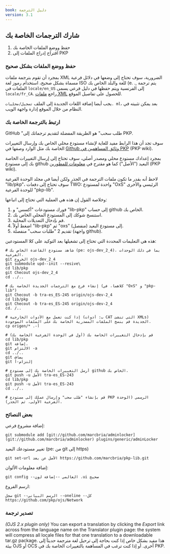```yaml
---
book: دليل الترجمة
version: 3.1
---
```


## شارك الترجمات الخاصة بك

1. حفظ ووضع الملفات الخاصة بك
2. اقتراح إدراج الملفات إلى PKP

### حفظ ووضع الملفات بشكل صحيح

بمجرد أن تقوم بترجمة ملفات XML الضرورية، سوف تحتاج إلى وضعها في دلائل فرعية مسماة بشكل صحيح، استخدام رموز لغة ISO للغة والبلد الخاص بك (e. ., يتم ترجمة الملفات في `locale/en_US` إلى الفرنسية ويتم حفظها في دليل فرعي يسمى `locale/fr_CA`.  راجع [ملفات XML](2-2-xml-files) للحصول على تفاصيل الموقع.

يجب أيضا إضافة اللغات الجديدة إلى الملف `تسجيل/محليات. ml`، بعد يمكن تثبيته في النظام من خلال الموقع إدارة واجهة الويب.


### ارتبط بالترجمة الخاصة بك

GitHub "طلب سحب" هو الطريقة المفضلة لتقديم ترجماتك إلى PKP.

سوف تجد أن هذا الرابط مفيد للغاية لإنشاء مستودع محلي الخاص بك وإرسال التغييرات الخاصة بك مثل الوارد وصفها في [Github وثائق المساهمين في PKP](http://pkp.sfu.ca/wiki/index.php?title=Github_Documentation_for_PKP_Contributors) (PKP wiki).

بمجرد إعدادك مستودع محلي ومصدر أصلي، سوف تحتاج إلى إرسال التغييرات الخاصة بك إلى مستودع github البعيد ("الأصل") كما هو مقترح في [معلومات للمطورين](http://pkp.sfu.ca/wiki/index.php?title=Information_for_Developers#PKP_library_submodule_changes) (PKP wiki).

لاحظ أنه بقدر ما تكون ملفات الترجمة في الجذر ولكن أيضا في مجلد الوحدة الفرعية "lib/pkp"، سوف تحتاج إلى دفعات TWO: واحدة لمستودع "OxS" الرئيسي والأخرى للوحدة الفرعية "pkp-lib".

وخلاصة القول إن هذه هي العملية التي تحتاج إلى اتباعها:

1.  فورك مستودعات "أكسس" و "lib-pkp" إلى حساب github الخاص بك.
2.  استنسخ شوكك إلى المستودع المحلي الخاص بك.
3.  قم بإدخال التعديلات المحلية.
4.  اضغط أولاً "lib-pkp" ثم "oxs" (منفصل) إلى مستودع البعيد.
5.  تقديم 2 "طلبات سحب" منفصلة (واجهة github).

هذه هي التعليمات المحددة التي تحتاج إلى تشغيلها بعد التوكيد على كلا المستودعين:

```
# شاهد مستودع القاعدة الخاص بك (pe: ojs-dev_2_4)، بما في ذلك الوحدات الفرعية.
git الخروج ojs-dev_2_4
git submodule upd--init --resive\
cd lib/pkp
git Checout ojs-dev_2_4
cd ../..
```

```
# إنشاء فرع مع الترجمات الجديدة الخاصة بك (كلاهما، في "OxS" و "pkp-lib")
git Checout -b tra-es_ES-245 origin/ojs-dev-2_4
cd lib/pkp
git Checout -b tra-es_ES-245 origin/ojs-dev-2_4
cd. /..
```

```
# إذا كنت تعمل مع الأدوات الخارجية (ب: أدوات CAT التي تنشئ XMLs) الجديدة قم بنسخ الملفات المصدرية الخاصة بك على الملفات الموجودة.
cp origen/* .-أ
```

```
# قم بإدخال التغييرات الخاصة بك (أول في الوحدة الفرعية الخاصة بك)
cd lib/pkp
git إضافة.
git الالتزام -a
cd ../..
git يضاف
git إلتزام-أ
```

```
# أرسل التغييرات الخاصة بك إلى مستودع github الخاص بك.
git push -u الأصل tra-es_ES-243
cd lib/pkp
git push -u الأصل tra-es_ES-243
cd ../..
```

```
# قم بإنشاء "طلب سحب" وإرسال عملك إلى مستودع PKP الرسمي (الوحدة الفرعية الأولى، ثم الجذر).
```

### بعض النصائح

إضافة مشروع فرعي:

```
git submodule add [git://github.com/marcbria/adminlocker](git://github.com/marcbria/adminlocker) plugins/generic/adminLocker
```

تغيير مستودعك البعيد (pe: من git إلى https)

```
git set-url الأصل عن بعد https://github.com/marcbria/pkp-lib.git
```

إضافة معلومات الألوان:

```
git config --العالمي --إضافة لون .ui صحيح
```

ارسم الفروع:

```
سجل git --الرسم البياني --oneline --كل https://github.com/pkp/ojs/Network
```

### تصدير ترجمة

*(OJS 2.x plugin only)* You can export a translation by clicking the <em>Export</em> link across from the language name on the Translator plugin page: the system will compress all locale files for that one translation to a downloadable tar.gz package. هذا مفيد بشكل خاص إذا كنت بحاجة إلى ترحيل لغة مترجمة حديثاً إلى بيئة OJS أو OCS أخرى. أو إذا كنت ترغب في المساهمة بالتغييرات الخاصة بك في PKP.

